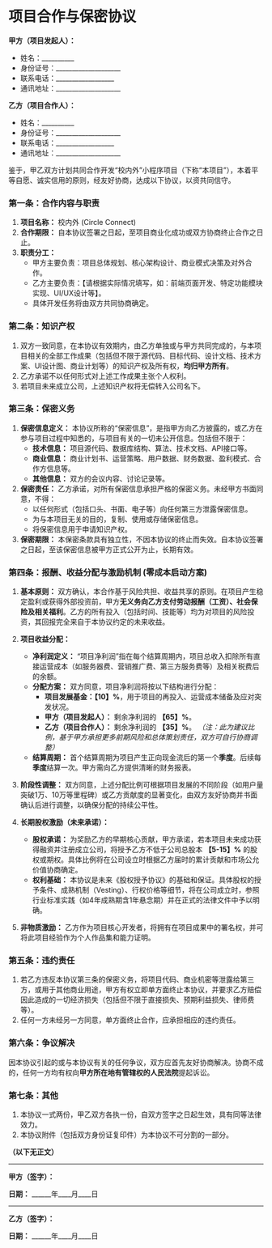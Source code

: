# 项目合作与保密协议

**甲方（项目发起人）：**
- 姓名：__________
- 身份证号：____________________
- 联系电话：__________________
- 通讯地址：____________________

**乙方（项目合作人）：**
- 姓名：__________
- 身份证号：____________________
- 联系电话：__________________
- 通讯地址：____________________

鉴于，甲乙双方计划共同合作开发“校内外”小程序项目（下称“本项目”），本着平等自愿、诚实信用的原则，经友好协商，达成以下协议，以资共同信守。

### 第一条：合作内容与职责

1.  **项目名称：** 校内外 (Circle Connect)
2.  **合作期限：** 自本协议签署之日起，至项目商业化成功或双方协商终止合作之日止。
3.  **职责分工：**
    - 甲方主要负责：项目总体规划、核心架构设计、商业模式决策及对外合作。
    - 乙方主要负责：【请根据实际情况填写，如：前端页面开发、特定功能模块实现、UI/UX设计等】。
    - 具体开发任务将由双方共同协商确定。

### 第二条：知识产权

1.  双方一致同意，在本协议有效期内，由乙方单独或与甲方共同完成的，与本项目相关的全部工作成果（包括但不限于源代码、目标代码、设计文档、技术方案、UI设计图、商业计划等）的知识产权及所有权，**均归甲方所有**。
2.  乙方承诺不以任何形式对上述工作成果主张个人权利。
3.  若项目未来成立公司，上述知识产权将无偿转入公司名下。

### 第三条：保密义务

1.  **保密信息定义：** 本协议所称的“保密信息”，是指甲方向乙方披露的，或乙方在参与项目过程中知悉的，与项目有关的一切未公开信息。包括但不限于：
    - **技术信息：** 项目源代码、数据库结构、算法、技术文档、API接口等。
    - **商业信息：** 商业计划书、运营策略、用户数据、财务数据、盈利模式、合作方信息等。
    - **其他信息：** 双方的会议内容、讨论记录等。
2.  **保密责任：** 乙方承诺，对所有保密信息承担严格的保密义务。未经甲方书面同意，不得：
    - 以任何形式（包括口头、书面、电子等）向任何第三方泄露保密信息。
    - 为与本项目无关的目的，复制、使用或存储保密信息。
    - 将保密信息用于申请知识产权。
3.  **保密期限：** 本保密条款具有独立性，不因本协议的终止而失效。自本协议签署之日起，至该保密信息被甲方正式公开为止，长期有效。

### 第四条：报酬、收益分配与激励机制 (零成本启动方案)

1.  **基本原则：** 双方确认，本合作基于风险共担、收益共享的原则。在项目产生稳定盈利或获得外部投资前，甲方**无义务向乙方支付劳动报酬（工资）、社会保险及相关福利**。乙方的所有投入（包括时间、技能等）均为对项目的风险投资，其回报完全来自于本协议约定的未来收益。

2.  **项目收益分配：**
    - **净利润定义：** “项目净利润”指在每个结算周期内，项目总收入扣除所有直接运营成本（如服务器费、营销推广费、第三方服务费等）及相关税费后的余额。
    - **分配方案：** 双方同意，项目净利润将按以下结构进行分配：
        - **项目发展基金：【10】%**，用于项目的再投入、运营成本储备及应对突发状况。
        - **甲方（项目发起人）：** 剩余净利润的 **【65】%**。
        - **乙方（项目合作人）：** 剩余净利润的 **【35】%**。
        *（注：此为建议比例，基于甲方承担更多前期风险和总体策划责任，双方可自行协商调整）*
    - **结算周期：** 首个结算周期为项目产生正向现金流后的第一个**季度**。后续每**季度**结算一次。甲方需向乙方提供清晰的财务报表。

3.  **阶段性调整：** 双方同意，上述分配比例可根据项目发展的不同阶段（如用户量突破1万、10万等里程碑）或乙方贡献度的显著变化，由双方友好协商并书面确认后进行调整，以确保分配的持续公平性。

4.  **长期股权激励（未来承诺）：**
    - **股权承诺：** 为奖励乙方的早期核心贡献，甲方承诺，若本项目未来成功获得融资并注册成立公司，将授予乙方不低于公司总股本 **【5-15】%** 的股权或期权。具体比例将在公司设立时根据乙方届时的累计贡献和市场公允价值协商确定。
    - **权利基础：** 本协议是未来《股权授予协议》的基础和保证。具体股权的授予条件、成熟机制（Vesting）、行权价格等细节，将在公司成立时，参照行业标准实践（如4年成熟期含1年悬念期）并在正式的法律文件中予以明确。

5.  **非物质激励：** 乙方作为项目核心开发者，将拥有在项目成果中的署名权，并可将此项目经验作为个人作品集和能力证明。

### 第五条：违约责任

1.  若乙方违反本协议第三条的保密义务，将项目代码、商业机密等泄露给第三方，或用于其他商业用途，甲方有权立即单方面终止本协议，并要求乙方赔偿因此造成的一切经济损失（包括但不限于直接损失、预期利益损失、律师费等）。
2.  任何一方未经另一方同意，单方面终止合作，应承担相应的违约责任。

### 第六条：争议解决

因本协议引起的或与本协议有关的任何争议，双方应首先友好协商解决。协商不成的，任何一方均有权向**甲方所在地有管辖权的人民法院**提起诉讼。

### 第七条：其他

1.  本协议一式两份，甲乙双方各执一份，自双方签字之日起生效，具有同等法律效力。
2.  本协议附件（包括双方身份证复印件）为本协议不可分割的一部分。

**（以下无正文）**

---
**甲方（签字）：**

**日期：** ______年____月____日

---
**乙方（签字）：**

**日期：** ______年____月____日 